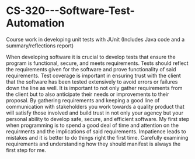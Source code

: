 # CS-320---Software-Test-Automation
Course work in developing unit tests with JUnit
(Includes Java code and a summary/reflections report)

When developing software it is crucial to develop tests that ensure the program is functional, secure, and meets requirements. Tests should reflect the requirements given for the software and prove functionality of said requirements. Test coverage is important in ensuring trust with the client that the software has been tested extensively to avoid errors or failures down the line as well. 
It is important to not only gather requirements from the client but to also anticipate their needs or improvements to their proposal. By gathering requirements and keeping a good line of communication with stakeholders you work towards a quality product that will satisfy those involved and build trust in not only your agency but your personal ability to develop safe, secure, and efficient software. 
My first step when programming is to spend a good deal of time and attention on the requirments and the implications of said requirements. Impatience leads to mistakes and it is better to do things right the first time. Carefully examining requirements and understanding how they should manifest is always the first step for me.
